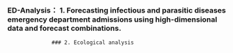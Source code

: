 ### ED-Analysis： 1. Forecasting infectious and parasitic diseases emergency department admissions using high-dimensional data and forecast combinations.
                  ### 2. Ecological analysis
